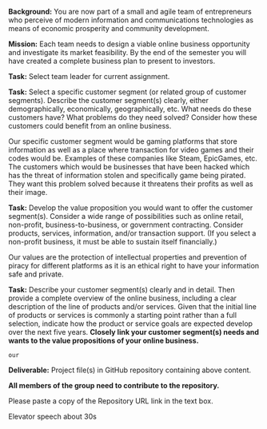 **Background:** You are now part of a small and agile team of entrepreneurs who perceive of modern information and communications technologies as means of economic prosperity and community development.

**Mission:** Each team needs to design a viable online business opportunity and investigate its market feasibility. By the end of the semester you will have created a complete business plan to present to investors.

**Task:** Select team leader for current assignment.

**Task:** Select a specific customer segment (or related group of customer segments). Describe the customer segment(s) clearly, either demographically, economically, geographically, etc. What needs do these customers have? What problems do they need solved? Consider how these customers could benefit from an online business.

Our specific customer segment would be gaming platforms that store information as well as a place where transaction for video games and their codes would be. Examples of these companies like Steam, EpicGames, etc. The customers which would be businesses that have been hacked which has the threat of information stolen and specifically game being pirated. They want this problem solved because it threatens their profits as well as their image. 

**Task:** Develop the value proposition you would want to offer the customer segment(s). Consider a wide range of possibilities such as online retail, non-profit, business-to-business, or government contracting. Consider products, services, information, and/or transaction support. (If you select a non-profit business, it must be able to sustain itself financially.) 

Our values are the protection of intellectual properties and prevention of piracy for different platforms as it is an ethical right to have your information safe and private. 

**Task:** Describe your customer segment(s) clearly and in detail. Then provide a complete overview of the online business, including a clear description of the line of products and/or services. Given that the initial line of products or services is commonly a starting point rather than a full selection, indicate how the product or service goals are expected develop over the next five years. **Closely link your customer segment(s) needs and wants to the value propositions of your online business.**

	our

**Deliverable:** Project file(s) in GitHub repository containing above content.

**All members of the group need to contribute to the repository.**

Please paste a copy of the Repository URL link in the text box.

Elevator speech about 30s 
